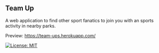 ## Team Up
A web application to find other sport fanatics to join you with an sports activity in nearby parks.

Preview: https://team-ups.herokuapp.com/

[![License: MIT](https://img.shields.io/badge/License-MIT-yellow.svg)](https://opensource.org/licenses/MIT)
